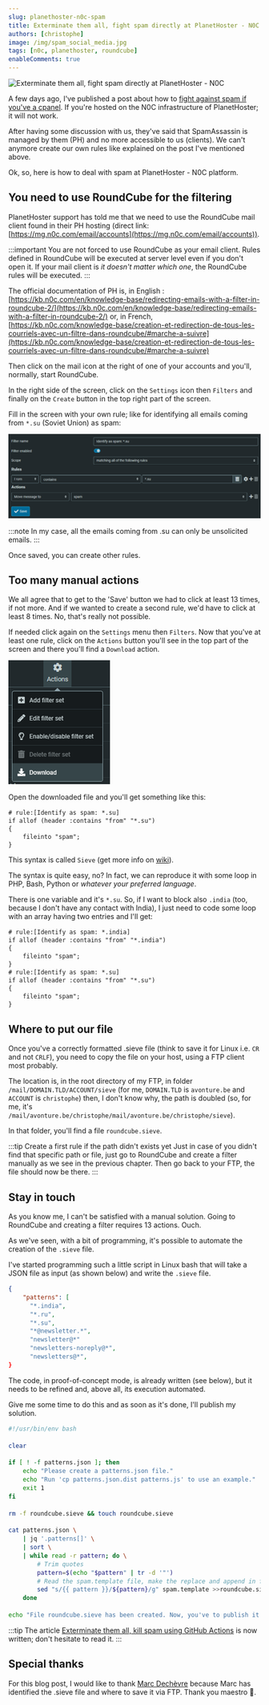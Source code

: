 ```yaml
---
slug: planethoster-n0c-spam
title: Exterminate them all, fight spam directly at PlanetHoster - N0C
authors: [christophe]
image: /img/spam_social_media.jpg
tags: [n0c, planethoster, roundcube]
enableComments: true
---
```

![Exterminate them all, fight spam directly at PlanetHoster - N0C](/img/spam_header.jpg)

A few days ago, I've published a post about how to [fight against spam if you've a cpanel](/blog/cpanel-spam). If you're hosted on the N0C infrastructure of PlanetHoster; it will not work.

After having some discussion with us, they've said that SpamAssassin is managed by them (PH) and no more accessible to us (clients). We can't anymore create our own rules like explained on the post I've mentioned above.

Ok, so, here is how to deal with spam at PlanetHoster - N0C platform.

<!-- truncate -->

## You need to use RoundCube for the filtering

PlanetHoster support has told me that we need to use the RoundCube mail client found in their PH hosting (direct link: [https://mg.n0c.com/email/accounts](https://mg.n0c.com/email/accounts)).

:::important You are not forced to use RoundCube as your email client.
Rules defined in RoundCube will be executed at server level even if you don't open it. If your mail client is *it doesn't matter which one*, the RoundCube rules will be executed.
:::

The official documentation of PH is, in English : [https://kb.n0c.com/en/knowledge-base/redirecting-emails-with-a-filter-in-roundcube-2/](https://kb.n0c.com/en/knowledge-base/redirecting-emails-with-a-filter-in-roundcube-2/) or, in French, [https://kb.n0c.com/knowledge-base/creation-et-redirection-de-tous-les-courriels-avec-un-filtre-dans-roundcube/#marche-a-suivre](https://kb.n0c.com/knowledge-base/creation-et-redirection-de-tous-les-courriels-avec-un-filtre-dans-roundcube/#marche-a-suivre)

Then click on the mail icon at the right of one of your accounts and you'll, normally, start RoundCube.

In the right side of the screen, click on the `Settings` icon then `Filters` and finally on the `Create` button in the top right part of the screen.

Fill in the screen with your own rule; like for identifying all emails coming from `*.su` (Soviet Union) as spam:

![Identify as spam emails from Soviet Union](./images/rule_su.png)

:::note In my case, all the emails coming from .su can only be unsolicited emails.
:::

Once saved, you can create other rules.

## Too many manual actions

We all agree that to get to the 'Save' button we had to click at least 13 times, if not more. And if we wanted to create a second rule, we'd have to click at least 8 times. No, that's really not possible.

If needed click again on the `Settings` menu then `Filters`. Now that you've at least one rule, click on the `Actions` button you'll see in the top part of the screen and there you'll find a `Download` action.

![Download rules](./images/actions.png)

Open the downloaded file and you'll get something like this:

```text
# rule:[Identify as spam: *.su]
if allof (header :contains "from" "*.su")
{
    fileinto "spam";
}
```

This syntax is called `Sieve` (get more info on [wiki](https://en.wikipedia.org/wiki/Sieve_(mail_filtering_language))).

The syntax is quite easy, no? In fact, we can reproduce it with some loop in PHP, Bash, Python or *whatever your preferred language*.

There is one variable and it's `*.su`. So, if I want to block also `.india` (too, because I don't have any contact with India), I just need to code some loop with an array having two entries and I'll get:

```text
# rule:[Identify as spam: *.india]
if allof (header :contains "from" "*.india")
{
    fileinto "spam";
}
# rule:[Identify as spam: *.su]
if allof (header :contains "from" "*.su")
{
    fileinto "spam";
}
```

## Where to put our file

Once you've a correctly formatted .sieve file (think to save it for Linux i.e. `CR` and not `CRLF`), you need to copy the file on your host, using a FTP client most probably.

The location is, in the root directory of my FTP, in folder `/mail/DOMAIN.TLD/ACCOUNT/sieve`  (for me, `DOMAIN.TLD` is `avonture.be` and `ACCOUNT` is `christophe`) then, I don't know why, the path is doubled (so, for me, it's `/mail/avonture.be/christophe/mail/avonture.be/christophe/sieve`).

In that folder, you'll find a file `roundcube.sieve`.

:::tip Create a first rule if the path didn't exists yet
Just in case of you didn't find that specific path or file, just go to RoundCube and create a filter manually as we see in the previous chapter. Then go back to your FTP, the file should now be there.
:::

## Stay in touch

As you know me, I can't be satisfied with a manual solution. Going to RoundCube and creating a filter requires 13 actions. Ouch.

As we've seen, with a bit of programming, it's possible to automate the creation of the `.sieve` file.

I've started programming such a little script in Linux bash that will take a JSON file as input (as shown below) and write the `.sieve` file.

```json
{
    "patterns": [
      "*.india",
      "*.ru",
      "*.su",
      "*@newsletter.*",
      "newsletter@*"
      "newsletters-noreply@*",
      "newsletters@*",
}
```

The code, in proof-of-concept mode, is already written (see below), but it needs to be refined and, above all, its execution automated.

Give me some time to do this and as soon as it's done, I'll publish my solution.

```bash
#!/usr/bin/env bash

clear

if [ ! -f patterns.json ]; then
    echo "Please create a patterns.json file."
    echo "Run 'cp patterns.json.dist patterns.js' to use an example."
    exit 1
fi

rm -f roundcube.sieve && touch roundcube.sieve

cat patterns.json \
    | jq '.patterns[]' \
    | sort \
    | while read -r pattern; do \
        # Trim quotes
        pattern=$(echo "$pattern" | tr -d '"')
        # Read the spam.template file, make the replace and append in file roundcube.sieve
        sed "s/{{ pattern }}/${pattern}/g" spam.template >>roundcube.sieve; \
    done

echo "File roundcube.sieve has been created. Now, you've to publish it on your FTP."
```

:::tip
The article [Exterminate them all, kill spam using GitHub Actions](/blog/planethoster-n0c-spam-roundcube-action) is now written; don't hesitate to read it.
:::

## Special thanks

For this blog post, I would like to thank [Marc Dechèvre](https://www.woluweb.be/) because Marc has identified the .sieve file and where to save it via FTP. Thank you maestro 👏.
